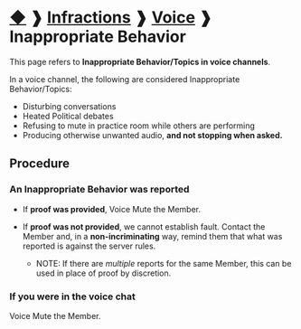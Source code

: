 # [◆](/) ❱ [Infractions](/Infractions) ❱ [Voice](/Infractions/Voice) ❱ Inappropriate Behavior

This page refers to **Inappropriate Behavior/Topics in voice channels**.

In a voice channel, the following are considered Inappropriate Behavior/Topics:

- Disturbing conversations
- Heated Political debates
- Refusing to mute in practice room while others are performing
- Producing otherwise unwanted audio, **and not stopping when asked.**

## Procedure

### An Inappropriate Behavior was reported

- If **proof was provided**, Voice Mute the Member.

- If **proof was not provided**, we cannot establish fault. Contact the Member and, in a **non-incriminating** way, remind them that what was reported is against the server rules.

  - NOTE: If there are _multiple_ reports for the same Member, this can be used in place of proof by discretion.

### If you were in the voice chat

Voice Mute the Member.
